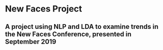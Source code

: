 # New Faces Project

## A project using NLP and LDA to examine trends in the New Faces Conference, presented in September 2019
